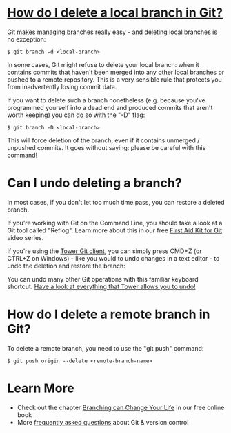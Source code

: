 # [How do I delete a local branch in Git?](https://www.git-tower.com/learn/git/faq/delete-local-branch)
Git makes managing branches really easy - and deleting local branches is no exception:
```
$ git branch -d <local-branch>
```

In some cases, Git might refuse to delete your local branch: when it contains commits that haven't been merged into any other local branches or pushed to a remote repository.
This is a very sensible rule that protects you from inadvertently losing commit data.

If you want to delete such a branch nonetheless (e.g. because you've programmed yourself into a dead end and produced commits that aren't worth keeping) you can do so with the "-D" flag:
```
$ git branch -D <local-branch>
```

This will force deletion of the branch, even if it contains unmerged / unpushed commits. It goes without saying: please be careful with this command!

# Can I undo deleting a branch?
In most cases, if you don't let too much time pass, you can restore a deleted branch.

If you're working with Git on the Command Line, you should take a look at a Git tool called "Reflog". 
Learn more about this in our free [First Aid Kit for Git](https://www.git-tower.com/learn/git/first-aid-kit) video series.

If you're using the [Tower Git client](https://www.git-tower.com/?utm_source=learn-website&utm_campaign=git-faq&utm_medium=easy-in-tower&utm_content=delete-local-branch), you can simply press CMD+Z (or CTRL+Z on Windows) - like you would to undo changes in a text editor - to undo the deletion and restore the branch:

You can undo many other Git operations with this familiar keyboard shortcut. 
[Have a look at everything that Tower allows you to undo!](https://www.git-tower.com/features/undo/)

# How do I delete a remote branch in Git?
To delete a remote branch, you need to use the "git push" command:
```
$ git push origin --delete <remote-branch-name>
```

# Learn More
- Check out the chapter [Branching can Change Your Life](https://www.git-tower.com/learn/git/ebook/en/desktop-gui/branching-merging/branching-can-change-your-life) in our free online book
- More [frequently asked questions](https://www.git-tower.com/learn/git/faq) about Git & version control

